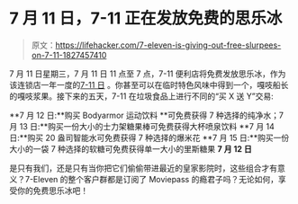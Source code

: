 # 7 月 11 日，7-11 正在发放免费的思乐冰

> 原文：<https://lifehacker.com/7-eleven-is-giving-out-free-slurpees-on-7-11-1827457410>

7 月 11 日星期三，7 月 11 日 11 点至 7 点，7-11 便利店将免费发放思乐冰，作为该连锁店一年一度的[7-11 日](https://lifehacker.com/7-eleven-turns-free-slurpee-day-into-a-whole-week-of-fr-1717097078) 。你甚至可以在临时特色风味中得到一个，嘎吱船长的嘎吱浆果。接下来的五天，7-11 在垃圾食品上进行不同的“买 X 送 Y”交易:



**7 月 12 日:**购买 Bodyarmor 运动饮料
**可免费获得 7 种选择的纯净水；7 月 13 日:**购买一份大小的士力架糖果棒可免费获得大杯喷泉饮料
**7 月 14 日:**购买 20 盎司智能水可免费获得 7 种选择的爆米花
**7 月 15 日:**购买一份大小的一袋 7 种选择的软糖可免费获得单一大小的里斯糖果
**7 月 12 日**

是只有我们，还是只有当你把它们偷偷带进最近的皇家影院时，这些组合才有意义？7-Eleven 的整个客户群都是订阅了 Moviepass 的瘾君子吗？无论如何，享受你的免费思乐冰吧！